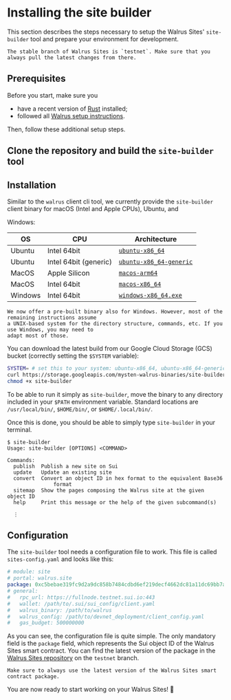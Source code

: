 # Installing the site builder

This section describes the steps necessary to setup the Walrus Sites' `site-builder` tool and
prepare your environment for development.

```admonish danger title="Walrus Sites stable branch"
The stable branch of Walrus Sites is `testnet`. Make sure that you always pull the latest changes from there.
```

## Prerequisites

Before you start, make sure you

- have a recent version of [Rust](https://www.rust-lang.org/tools/install) installed;
- followed all [Walrus setup instructions](../usage/setup.md).

Then, follow these additional setup steps.

## Clone the repository and build the `site-builder` tool

## Installation

Similar to the `walrus` client cli tool, we currently provide the `site-builder`
client binary for macOS (Intel and Apple CPUs), Ubuntu, and

Windows:

| OS      | CPU                   | Architecture                                                                                                                 |
| ------- | --------------------- | ---------------------------------------------------------------------------------------------------------------------------- |
| Ubuntu  | Intel 64bit           | [`ubuntu-x86_64`](https://storage.googleapis.com/mysten-walrus-binaries/site-builder-testnet-latest-ubuntu-x86_64)                 |
| Ubuntu  | Intel 64bit (generic) | [`ubuntu-x86_64-generic`](https://storage.googleapis.com/mysten-walrus-binaries/site-builder-testnet-latest-ubuntu-x86_64-generic) |
| MacOS   | Apple Silicon         | [`macos-arm64`](https://storage.googleapis.com/mysten-walrus-binaries/site-builder-testnet-latest-macos-arm64)                     |
| MacOS   | Intel 64bit           | [`macos-x86_64`](https://storage.googleapis.com/mysten-walrus-binaries/site-builder-testnet-latest-macos-x86_64)                   |
| Windows | Intel 64bit           | [`windows-x86_64.exe`](https://storage.googleapis.com/mysten-walrus-binaries/site-builder-testnet-latest-windows-x86_64.exe)       |

```admonish title="Windows"
We now offer a pre-built binary also for Windows. However, most of the remaining instructions assume
a UNIX-based system for the directory structure, commands, etc. If you use Windows, you may need to
adapt most of those.
```

You can download the latest build from our Google Cloud Storage (GCS) bucket (correctly setting the
`$SYSTEM` variable):

```sh
SYSTEM= # set this to your system: ubuntu-x86_64, ubuntu-x86_64-generic, macos-x86_64, macos-arm64, windows-x86_64.exe
curl https://storage.googleapis.com/mysten-walrus-binaries/site-builder-testnet-latest-$SYSTEM -o site-builder
chmod +x site-builder
```

To be able to run it simply as `site-builder`, move the binary to any directory included
in your `$PATH` environment variable. Standard locations are `/usr/local/bin/`, `$HOME/bin/`,
or `$HOME/.local/bin/`.

Once this is done, you should be able to simply type `site-builder` in your terminal.

```terminal
$ site-builder
Usage: site-builder [OPTIONS] <COMMAND>

Commands:
  publish  Publish a new site on Sui
  update   Update an existing site
  convert  Convert an object ID in hex format to the equivalent Base36
               format
  sitemap  Show the pages composing the Walrus site at the given object ID
  help     Print this message or the help of the given subcommand(s)

  ⋮
```

## Configuration

The `site-builder` tool needs a configuration file to work.
This file is called `sites-config.yaml` and looks like this:

```yaml
# module: site
# portal: walrus.site
package: 0xc5bebae319fc9d2a9dc858b7484cdbd6ef219decf4662dc81a11dc69bb7a5fa7 #
# general:
#   rpc_url: https://fullnode.testnet.sui.io:443
#   wallet: /path/to/.sui/sui_config/client.yaml
#   walrus_binary: /path/to/walrus
#   walrus_config: /path/to/devnet_deployment/client_config.yaml
#   gas_budget: 500000000
```

As you can see, the configuration file is quite simple.
The only mandatory field is the `package` field,
which represents the Sui object ID of the Walrus Sites
smart contract. You can find the latest version of the
package in the [Walrus Sites repository](https://github.com/MystenLabs/walrus-sites/tree/testnet)
on the `testnet` branch.

```admonish warning title="Package Version"
Make sure to always use the latest version of the Walrus Sites smart contract package.
```

You are now ready to start working on your Walrus Sites! 🎉

